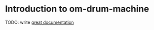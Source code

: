 # Introduction to om-drum-machine

TODO: write [great documentation](http://jacobian.org/writing/what-to-write/)

